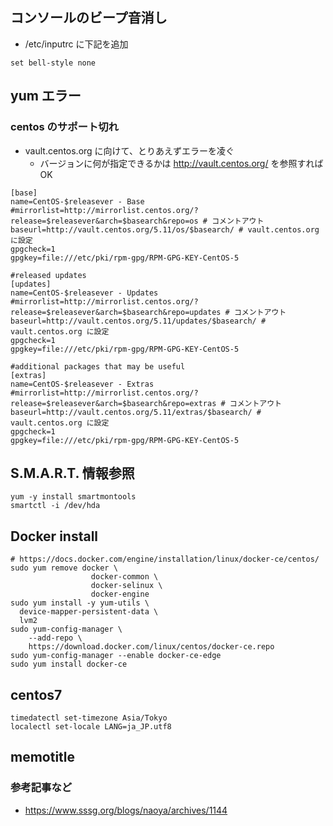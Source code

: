 
## コンソールのビープ音消し
- /etc/inputrc に下記を追加

```
set bell-style none
```

## yum エラー

### centos のサポート切れ
- vault.centos.org に向けて、とりあえずエラーを凌ぐ
	- バージョンに何が指定できるかは http://vault.centos.org/ を参照すればOK

```
[base]
name=CentOS-$releasever - Base
#mirrorlist=http://mirrorlist.centos.org/?release=$releasever&arch=$basearch&repo=os # コメントアウト
baseurl=http://vault.centos.org/5.11/os/$basearch/ # vault.centos.org に設定
gpgcheck=1
gpgkey=file:///etc/pki/rpm-gpg/RPM-GPG-KEY-CentOS-5

#released updates
[updates]
name=CentOS-$releasever - Updates
#mirrorlist=http://mirrorlist.centos.org/?release=$releasever&arch=$basearch&repo=updates # コメントアウト
baseurl=http://vault.centos.org/5.11/updates/$basearch/ # vault.centos.org に設定
gpgcheck=1
gpgkey=file:///etc/pki/rpm-gpg/RPM-GPG-KEY-CentOS-5

#additional packages that may be useful
[extras]
name=CentOS-$releasever - Extras
#mirrorlist=http://mirrorlist.centos.org/?release=$releasever&arch=$basearch&repo=extras # コメントアウト
baseurl=http://vault.centos.org/5.11/extras/$basearch/ # vault.centos.org に設定
gpgcheck=1
gpgkey=file:///etc/pki/rpm-gpg/RPM-GPG-KEY-CentOS-5
```

## S.M.A.R.T. 情報参照

```
yum -y install smartmontools
smartctl -i /dev/hda
```

## Docker install

```
# https://docs.docker.com/engine/installation/linux/docker-ce/centos/
sudo yum remove docker \
                  docker-common \
                  docker-selinux \
                  docker-engine
sudo yum install -y yum-utils \
  device-mapper-persistent-data \
  lvm2
sudo yum-config-manager \
    --add-repo \
    https://download.docker.com/linux/centos/docker-ce.repo
sudo yum-config-manager --enable docker-ce-edge
sudo yum install docker-ce
```

## centos7

```
timedatectl set-timezone Asia/Tokyo
localectl set-locale LANG=ja_JP.utf8
```

## memotitle
### 参考記事など
- https://www.sssg.org/blogs/naoya/archives/1144
